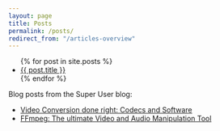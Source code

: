 ```yaml
---
layout: page
title: Posts
permalink: /posts/
redirect_from: "/articles-overview"
---
```


<ul>
  {% for post in site.posts %}
    <li>
      <a href="{{ post.url }}">{{ post.title }}</a>
    </li>
  {% endfor %}
</ul>

Blog posts from the Super User blog:

* [Video Conversion done right: Codecs and Software](http://blog.superuser.com/2011/11/07/video-conversion-done-right-codecs-and-software/)
* [FFmpeg: The ultimate Video and Audio Manipulation Tool](http://blog.superuser.com/2012/02/24/ffmpeg-the-ultimate-video-and-audio-manipulation-tool/)